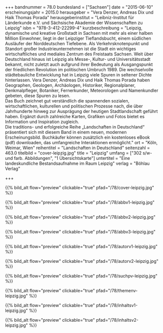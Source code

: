 +++
bandnummer = 78.0
bundesland = ["Sachsen"]
date = "2015-06-10"
erscheinungsjahr = 2015.0
herausgeber = "Vera Denzer, Andreas Dix und Haik Thomas Porada"
herausgeberinstitut = "Leibniz-Institut für Länderkunde e.V. und Sächsische Akademie der Wissenschaften zu Leipzig"
isbn = "978-3-412-22299-4"
kurzbeschreibung = "Leipzig, dynamische und kreative Großstadt in Sachsen mit mehr als einer halben Million Einwohner, liegt in der Leipziger Tieflandsbucht, einem südlichen Ausläufer der Norddeutschen Tiefebene. Als Verkehrsknotenpunkt und Standort großer Industrieunternehmen ist die Stadt ein wichtiges wirtschaftliches und mediales Zentrum des Freistaats Sachsen. Weit über Deutschland hinaus ist Leipzig als Messe-, Kultur- und Universitätsstadt bekannt, nicht zuletzt auch aufgrund ihrer Bedeutung als Ausgangspunkt der friedlichen Revolution im politischen Umbruch 1989. Die wechselvolle städtebauliche Entwicklung hat in Leipzig viele Spuren in seltener Dichte hinterlassen. Vera Denzer, Andreas Dix und Haik Thomas Porada haben Geographen, Geologen, Archäologen, Historiker, Regionalplaner, Denkmalpfleger, Botaniker, Fernerkunder, Meteorologen und Namenkundler gebeten, diese Spuren zu lesen. <br> Das Buch zeichnet gut verständlich die spannenden sozialen, wirtschaftlichen, kulturellen und politischen Prozesse nach, die über Jahrhunderte hinweg zur Ausprägung der heutigen Stadtlandschaft geführt haben. Ergänzt durch zahlreiche Karten, Grafiken und Fotos bietet es Information und Inspiration zugleich. <br> Die traditions- und erfolgreiche Reihe „Landschaften in Deutschland“ präsentiert sich mit diesem Band in einem neuen, modernen Erscheinungsbild. Buchkäufer können zusätzlich ein kostenloses eBook (pdf) downloaden, das umfangreiche Interaktionen ermöglicht."
ort = "Köln, Weimar, Wien"
reihentitel = "Landschaften in Deutschland"
seitenzahl = 463.0
titelbild = "cover-leipzig.jpg"
title = "Leipzig"
umfang = ["302 s/w- und farb. Abbildungen", "1 Übersichtskarte"]
untertitel = "Eine landeskundliche Bestandsaufnahme im Raum Leipzig"
verlag = "Böhlau Verlag"

+++

{{% bild_alt flow="preview" clickable="true" pfad="/78/cover-leipzig.jpg"   %}}

{{% bild_alt flow="preview" clickable="true" pfad="/78/abbv1-leipzig.jpg"   %}}

{{% bild_alt flow="preview" clickable="true" pfad="/78/abbv2-leipzig.jpg"   %}}

{{% bild_alt flow="preview" clickable="true" pfad="/78/abbv3-leipzig.jpg"   %}}

{{% bild_alt flow="preview" clickable="true" pfad="/78/autorv1-leipzig.jpg"   %}}

{{% bild_alt flow="preview" clickable="true" pfad="/78/autorv2-leipzig.jpg"   %}}

{{% bild_alt flow="preview" clickable="true" pfad="/78/suchpv-leipzig.jpg"   %}}

{{% bild_alt flow="preview" clickable="true" pfad="/78/themenv-leipzig.jpg"   %}}

{{% bild_alt flow="preview" clickable="true" pfad="/78/inhaltsv1-leipzig.jpg"   %}}

{{% bild_alt flow="preview" clickable="true" pfad="/78/inhaltsv2-leipzig.jpg"   %}}
